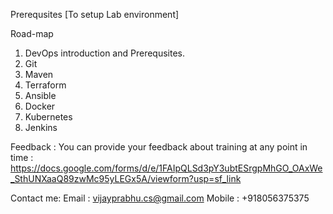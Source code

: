 Prerequsites [To setup Lab environment]

Road-map

1. DevOps introduction and Prerequsites.
2. Git 
3. Maven
4. Terraform
5. Ansible
6. Docker 
7. Kubernetes
8. Jenkins

Feedback : You can provide your feedback about training at any point in time :
https://docs.google.com/forms/d/e/1FAIpQLSd3pY3ubtESrgpMhGO_OAxWe_SthUNXaaQ89zwMc95yLEGx5A/viewform?usp=sf_link



Contact me:
Email : vijayprabhu.cs@gmail.com
Mobile : +918056375375
